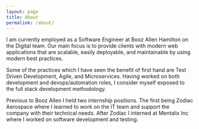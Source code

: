 ```yaml
---
layout: page
title: About
permalink: /about/
---
```


I am currently employed as a Software Engineer at Booz Allen Hamilton on the Digital team. Our main focus is to provide clients with modern web applications that are scalable, easily deployable, and maintainable by using modern best practices.

Some of the practices which I have seen the benefit of first hand are Test Driven Development, Agile, and Microservices. Having worked on both development and devops/automation roles, I consider myself exposed to the full stack development methodology.

Previous to Booz Allen I held two internship positions. The first being Zodiac Aerospace where I learned to work on the IT team and support the company with their technical needs. After Zodiac I interned at Mentalix Inc where I worked on software development and testing.
